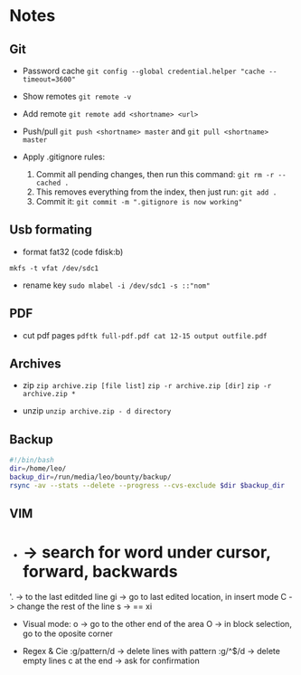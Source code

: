 # Notes

## Git
- Password cache
`git config --global credential.helper "cache --timeout=3600"`
- Show remotes
`git remote -v`
- Add remote
`git remote add <shortname> <url>`
- Push/pull
`git push <shortname> master` and `git pull <shortname> master`

- Apply .gitignore rules:
	1. Commit all pending changes, then run this command:
	`git rm -r --cached .`
	1. This removes everything from the index, then just run:
	`git add .`
	1. Commit it:
	`git commit -m ".gitignore is now working"`


## Usb formating
- format fat32 (code fdisk:b)
```
mkfs -t vfat /dev/sdc1 
```
- rename key
`sudo mlabel -i /dev/sdc1 -s ::"nom"`

## PDF
- cut pdf pages
`pdftk full-pdf.pdf cat 12-15 output outfile.pdf`


## Archives
- zip
`zip archive.zip [file list]`
`zip -r archive.zip [dir]`
`zip -r archive.zip *`

- unzip
`unzip archive.zip - d directory`

## Backup
```sh
#!/bin/bash
dir=/home/leo/
backup_dir=/run/media/leo/bounty/backup/
rsync -av --stats --delete --progress --cvs-exclude $dir $backup_dir
```

## VIM

* # -> search for word under cursor, forward, backwards
'.  -> to the last editded line
gi  -> go to last edited location, in insert mode
C   -> change the rest of the line
s   -> == xi

- Visual mode:
o   -> go to the other end of the area
O   -> in block selection, go to the oposite corner

- Regex & Cie
:g/pattern/d -> delete lines with pattern
:g/^$/d      -> delete empty lines
c at the end -> ask for confirmation
